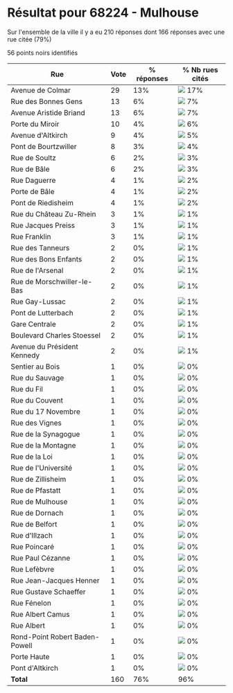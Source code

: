 # Résultat pour 68224 - Mulhouse

Sur l'ensemble de la ville il y a eu 210 réponses dont 166 réponses avec une rue citée (79%)

56 points noirs identifiés

| Rue | Vote | % réponses | % Nb rues cités|
|-----|------|------------|----------------|
| Avenue de Colmar | 29 | 13% | <img src="../../img/bar_17.gif" />&nbsp;17%|
| Rue des Bonnes Gens | 13 | 6% | <img src="../../img/bar_7.gif" />&nbsp;7%|
| Avenue Aristide Briand | 13 | 6% | <img src="../../img/bar_7.gif" />&nbsp;7%|
| Porte du Miroir | 10 | 4% | <img src="../../img/bar_6.gif" />&nbsp;6%|
| Avenue d'Altkirch | 9 | 4% | <img src="../../img/bar_5.gif" />&nbsp;5%|
| Pont de Bourtzwiller | 8 | 3% | <img src="../../img/bar_4.gif" />&nbsp;4%|
| Rue de Soultz | 6 | 2% | <img src="../../img/bar_3.gif" />&nbsp;3%|
| Rue de Bâle | 6 | 2% | <img src="../../img/bar_3.gif" />&nbsp;3%|
| Rue Daguerre | 4 | 1% | <img src="../../img/bar_2.gif" />&nbsp;2%|
| Porte de Bâle | 4 | 1% | <img src="../../img/bar_2.gif" />&nbsp;2%|
| Pont de Riedisheim | 4 | 1% | <img src="../../img/bar_2.gif" />&nbsp;2%|
| Rue du Château Zu-Rhein | 3 | 1% | <img src="../../img/bar_1.gif" />&nbsp;1%|
| Rue Jacques Preiss | 3 | 1% | <img src="../../img/bar_1.gif" />&nbsp;1%|
| Rue Franklin | 3 | 1% | <img src="../../img/bar_1.gif" />&nbsp;1%|
| Rue des Tanneurs | 2 | 0% | <img src="../../img/bar_1.gif" />&nbsp;1%|
| Rue des Bons Enfants | 2 | 0% | <img src="../../img/bar_1.gif" />&nbsp;1%|
| Rue de l'Arsenal | 2 | 0% | <img src="../../img/bar_1.gif" />&nbsp;1%|
| Rue de Morschwiller-le-Bas | 2 | 0% | <img src="../../img/bar_1.gif" />&nbsp;1%|
| Rue Gay-Lussac | 2 | 0% | <img src="../../img/bar_1.gif" />&nbsp;1%|
| Pont de Lutterbach | 2 | 0% | <img src="../../img/bar_1.gif" />&nbsp;1%|
| Gare Centrale | 2 | 0% | <img src="../../img/bar_1.gif" />&nbsp;1%|
| Boulevard Charles Stoessel | 2 | 0% | <img src="../../img/bar_1.gif" />&nbsp;1%|
| Avenue du Président Kennedy | 2 | 0% | <img src="../../img/bar_1.gif" />&nbsp;1%|
| Sentier au Bois | 1 | 0% | <img src="../../img/bar_0.gif" />&nbsp;0%|
| Rue du Sauvage | 1 | 0% | <img src="../../img/bar_0.gif" />&nbsp;0%|
| Rue du Fil | 1 | 0% | <img src="../../img/bar_0.gif" />&nbsp;0%|
| Rue du Couvent | 1 | 0% | <img src="../../img/bar_0.gif" />&nbsp;0%|
| Rue du 17 Novembre | 1 | 0% | <img src="../../img/bar_0.gif" />&nbsp;0%|
| Rue des Vignes | 1 | 0% | <img src="../../img/bar_0.gif" />&nbsp;0%|
| Rue de la Synagogue | 1 | 0% | <img src="../../img/bar_0.gif" />&nbsp;0%|
| Rue de la Montagne | 1 | 0% | <img src="../../img/bar_0.gif" />&nbsp;0%|
| Rue de la Loi | 1 | 0% | <img src="../../img/bar_0.gif" />&nbsp;0%|
| Rue de l'Université | 1 | 0% | <img src="../../img/bar_0.gif" />&nbsp;0%|
| Rue de Zillisheim | 1 | 0% | <img src="../../img/bar_0.gif" />&nbsp;0%|
| Rue de Pfastatt | 1 | 0% | <img src="../../img/bar_0.gif" />&nbsp;0%|
| Rue de Mulhouse | 1 | 0% | <img src="../../img/bar_0.gif" />&nbsp;0%|
| Rue de Dornach | 1 | 0% | <img src="../../img/bar_0.gif" />&nbsp;0%|
| Rue de Belfort | 1 | 0% | <img src="../../img/bar_0.gif" />&nbsp;0%|
| Rue d'Illzach | 1 | 0% | <img src="../../img/bar_0.gif" />&nbsp;0%|
| Rue Poincaré | 1 | 0% | <img src="../../img/bar_0.gif" />&nbsp;0%|
| Rue Paul Cézanne | 1 | 0% | <img src="../../img/bar_0.gif" />&nbsp;0%|
| Rue Lefèbvre | 1 | 0% | <img src="../../img/bar_0.gif" />&nbsp;0%|
| Rue Jean-Jacques Henner | 1 | 0% | <img src="../../img/bar_0.gif" />&nbsp;0%|
| Rue Gustave Schaeffer | 1 | 0% | <img src="../../img/bar_0.gif" />&nbsp;0%|
| Rue Fénelon | 1 | 0% | <img src="../../img/bar_0.gif" />&nbsp;0%|
| Rue Albert Camus | 1 | 0% | <img src="../../img/bar_0.gif" />&nbsp;0%|
| Rue Albert | 1 | 0% | <img src="../../img/bar_0.gif" />&nbsp;0%|
| Rond-Point Robert Baden-Powell | 1 | 0% | <img src="../../img/bar_0.gif" />&nbsp;0%|
| Porte Haute | 1 | 0% | <img src="../../img/bar_0.gif" />&nbsp;0%|
| Pont d'Altkirch | 1 | 0% | <img src="../../img/bar_0.gif" />&nbsp;0%|
| **Total** | 160 | 76% | 96%|
